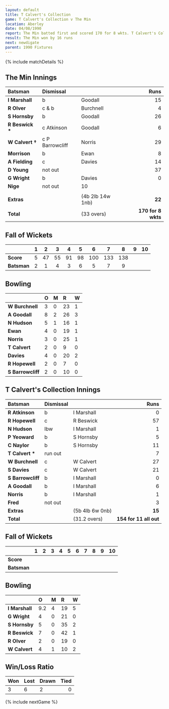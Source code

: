 ```yaml
---
layout: default
title: T Calvert's Collection
game: T Calvert's Collection v The Min
location: Aberley
date: 04/08/1990
report: The Min batted first and scored 170 for 8 wkts. T Calvert's Collection made 154 for 11 (all out)in reply
result: The Min won by 16 runs
next: newdigate
parent: 1990 Fixtures
---
```


{% include matchDetails %}

## The Min Innings

| Batsman | Dismissal |  | Runs |
|:---|:---|---|---:|
| **I Marshall** | b | Goodall | 15 |
| **R Olver** | c & b | Burchnell | 4 |
| **S Hornsby** | b | Goodall | 26 |
| **R Beswick &#42;** | c Atkinson | Goodall | 6 |
| **W Calvert &#8224;** | c P Barrowcliff | Norris | 29 |
| **Morrison** | b  | Ewan | 8 |
| **A Fielding** | c | Davies | 14 |
| **D Young** | not out |  | 37 |
| **G Wright** | b | Davies | 0 |
| **Nige** | not out |   10 |
|  |  |  |  |
| **Extras** | | (4b 2lb 14w 1nb) | **22** |
| **Total** | | (33 overs) | **170 for 8 wkts** |

## Fall of Wickets

| | 1 | 2 | 3 | 4 | 5 | 6 | 7 | 8 | 9 | 10 |
|---|:---:|:---:|:---:|:---:|:---:|:---:|:---:|:---:|:---:|:---:|
| **Score** | 5 | 47 | 55 | 91 | 98 | 100 | 133 | 138 |  |  |
| **Batsman** | 2 | 1 | 4 | 3 | 6 | 5 | 7 | 9 |  |  |

## Bowling

| | O | M | R | W |
|---|:---|:---|:---|:---|
| **W Burchnell** | 3 | 0 | 23 | 1 |
| **A Goodall** | 8 | 2 | 26 | 3 |
| **N Hudson** | 5 | 1 | 16 | 1 |
| **Ewan** | 4 | 0 | 19 | 1 |
| **Norris** | 3 | 0 | 25 | 1 |
| **T Calvert** | 2 | 0 | 9 | 0 |
| **Davies** | 4 | 0 | 20 | 2 |
| **R Hopewell** | 2 | 0 | 7 | 0 |
| **S Barrowcliff** | 2 | 0 | 10 | 0 |  

## T Calvert's Collection Innings

| Batsman | Dismissal |  | Runs |
|:---|:---|---|---:|
| **R Atkinson** | b | I Marshall | 0 |
| **R Hopewell** | c | R Beswick | 57 |
| **N Hudson** | lbw | I Marshall | 1 |
| **P Yeoward** | b | S Hornsby | 5 |
| **C Naylor** | b | S Hornsby | 11 |
| **T Calvert &#42;** | run out |  | 7 |
| **W Burchnell** | c | W Calvert | 27 |
| **S Davies** | c | W Calvert | 21 |
| **S Barrowcliff** | b | I Marshall | 0 |
| **A Goodall** | b | I Marshall | 6 |
| **Norris** | b | I Marshall | 1 |
| **Fred** | not out |  | 3 |
| **Extras** | | (5b 4lb 6w 0nb) | **15** |
| **Total** | | (31.2 overs) | **154 for 11 all out** |

## Fall of Wickets

| | 1 | 2 | 3 | 4 | 5 | 6 | 7 | 8 | 9 | 10 |
|---|:---:|:---:|:---:|:---:|:---:|:---:|:---:|:---:|:---:|:---:|
| **Score** |  |  |  |  |  |  |  |  |  |  |
| **Batsman** |  |  |  |  |  |  |  |  |  |  |

## Bowling

| | O | M | R | W |
|---|:---|:---|:---|:---|
| **I Marshall** | 9.2 | 4 | 19 | 5 |
| **G Wright** | 4 | 0 | 21 | 0 |
| **S Hornsby** | 5 | 0 | 35 | 2 |
| **R Beswick** | 7 | 0 | 42 | 1 |
| **R Olver** | 2 | 0 | 19 | 0 |
| **W Calvert** | 4 | 1 | 10 | 2 |

## Win/Loss Ratio

| Won | Lost | Drawn | Tied |
|:---|:---|:---|---:|
| 3 | 6 | 2 | 0 |

{% include nextGame %}